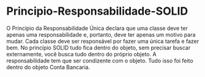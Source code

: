 # Principio-Responsabilidade-SOLID

O Princípio da Responsabilidade Única declara que uma classe deve ter apenas uma responsabilidade e, portanto, deve ter apenas um motivo para mudar. Cada classe deve ser responsável por fazer uma única tarefa e fazer bem. No princípio SOLID tudo fica dentro do objeto, sem precisar buscar externamente, você busca tudo dentro do próprio objeto. A responsabilidade tem que ser condizente com o objeto. Tudo isso foi feito dentro do objeto Conta Bancaria.
